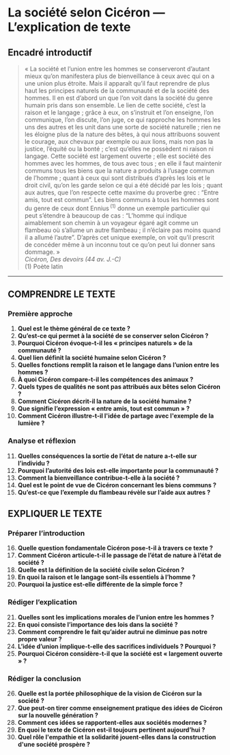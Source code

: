 # La société selon Cicéron — L’explication de texte

## Encadré introductif
> « La société et l’union entre les hommes se conserveront d’autant mieux qu’on manifestera plus de bienveillance à ceux avec qui on a une union plus étroite. Mais il apparaît qu’il faut reprendre de plus haut les principes naturels de la communauté et de la société des hommes. Il en est d’abord un que l’on voit dans la société du genre humain pris dans son ensemble. Le lien de cette société, c’est la raison et le langage ; grâce à eux, on s’instruit et l’on enseigne, l’on communique, l’on discute, l’on juge, ce qui rapproche les hommes les uns des autres et les unit dans une sorte de société naturelle ; rien ne les éloigne plus de la nature des bêtes, à qui nous attribuons souvent le courage, aux chevaux par exemple ou aux lions, mais non pas la justice, l’équité ou la bonté ; c’est qu’elles ne possèdent ni raison ni langage. Cette société est largement ouverte ; elle est société des hommes avec les hommes, de tous avec tous ; en elle il faut maintenir communs tous les biens que la nature a produits à l’usage commun de l’homme ; quant à ceux qui sont distribués d’après les lois et le droit civil, qu’on les garde selon ce qui a été décidé par les lois ; quant aux autres, que l’on respecte cette maxime du proverbe grec : “Entre amis, tout est commun”. Les biens communs à tous les hommes sont du genre de ceux dont Ennius&#x202F;<sup>(1)</sup> donne un exemple particulier qui peut s’étendre à beaucoup de cas : “L’homme qui indique aimablement son chemin à un voyageur égaré agit comme un flambeau où s’allume un autre flambeau ; il n’éclaire pas moins quand il a allumé l’autre”. D’après cet unique exemple, on voit qu’il prescrit de concéder même à un inconnu tout ce qu’on peut lui donner sans dommage. »  
> *Cicéron, Des devoirs (44 av. J.-C)*  
> (1) Poète latin

---

## COMPRENDRE LE TEXTE

### Première approche

1. **Quel est le thème général de ce texte ?**  
2. **Qu’est-ce qui permet à la société de se conserver selon Cicéron ?**  
3. **Pourquoi Cicéron évoque-t-il les « principes naturels » de la communauté ?**  
4. **Quel lien définit la société humaine selon Cicéron ?**  
5. **Quelles fonctions remplit la raison et le langage dans l’union entre les hommes ?**  
6. **À quoi Cicéron compare-t-il les compétences des animaux ?**  
7. **Quels types de qualités ne sont pas attribués aux bêtes selon Cicéron ?**  
8. **Comment Cicéron décrit-il la nature de la société humaine ?**  
9. **Que signifie l’expression « entre amis, tout est commun » ?**  
10. **Comment Cicéron illustre-t-il l'idée de partage avec l'exemple de la lumière ?**  

### Analyse et réflexion

11. **Quelles conséquences la sortie de l’état de nature a-t-elle sur l’individu ?**  
12. **Pourquoi l’autorité des lois est-elle importante pour la communauté ?**  
13. **Comment la bienveillance contribue-t-elle à la société ?**  
14. **Quel est le point de vue de Cicéron concernant les biens communs ?**  
15. **Qu’est-ce que l’exemple du flambeau révèle sur l’aide aux autres ?**  

## EXPLIQUER LE TEXTE

### Préparer l’introduction

16. **Quelle question fondamentale Cicéron pose-t-il à travers ce texte ?**  
17. **Comment Cicéron articule-t-il le passage de l’état de nature à l’état de société ?**  
18. **Quelle est la définition de la société civile selon Cicéron ?**  
19. **En quoi la raison et le langage sont-ils essentiels à l’homme ?**  
20. **Pourquoi la justice est-elle différente de la simple force ?**  

### Rédiger l’explication

21. **Quelles sont les implications morales de l’union entre les hommes ?**  
22. **En quoi consiste l’importance des lois dans la société ?**  
23. **Comment comprendre le fait qu’aider autrui ne diminue pas notre propre valeur ?**  
24. **L’idée d’union implique-t-elle des sacrifices individuels ? Pourquoi ?**  
25. **Pourquoi Cicéron considère-t-il que la société est « largement ouverte » ?**  

### Rédiger la conclusion

26. **Quelle est la portée philosophique de la vision de Cicéron sur la société ?**  
27. **Que peut-on tirer comme enseignement pratique des idées de Cicéron sur la nouvelle génération ?**  
28. **Comment ces idées se rapportent-elles aux sociétés modernes ?**  
29. **En quoi le texte de Cicéron est-il toujours pertinent aujourd’hui ?**  
30. **Quel rôle l'empathie et la solidarité jouent-elles dans la construction d'une société prospère ?**